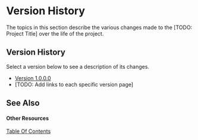 # Version History

The topics in this section describe the various changes made to the [TODO: Project Title] over the life of the project.



## Version History

Select a version below to see a description of its changes.
&nbsp;<ul><li><a href="73b71fbb-bb56-40ea-9081-d991d9574fd5">Version 1.0.0.0</a></li><li>
[TODO: Add links to each specific version page]</li></ul>

## See Also


#### Other Resources
<a href="6b05ee04-3553-49a8-a6e3-56339de847aa">Table Of Contents</a><br />